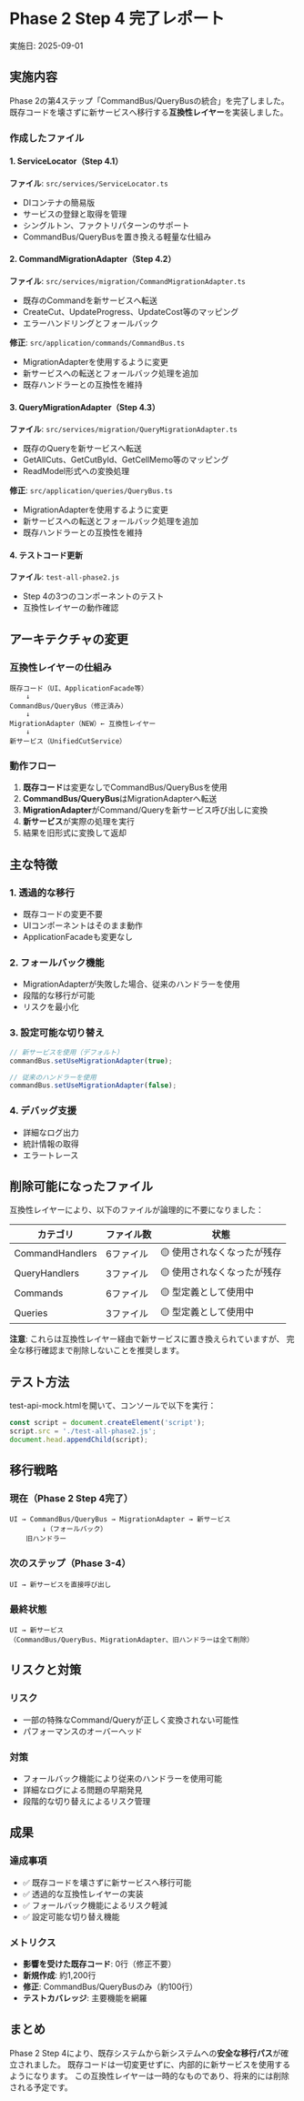 # Phase 2 Step 4 完了レポート
実施日: 2025-09-01

## 実施内容
Phase 2の第4ステップ「CommandBus/QueryBusの統合」を完了しました。
既存コードを壊さずに新サービスへ移行する**互換性レイヤー**を実装しました。

### 作成したファイル

#### 1. ServiceLocator（Step 4.1）
**ファイル**: `src/services/ServiceLocator.ts`
- DIコンテナの簡易版
- サービスの登録と取得を管理
- シングルトン、ファクトリパターンのサポート
- CommandBus/QueryBusを置き換える軽量な仕組み

#### 2. CommandMigrationAdapter（Step 4.2）
**ファイル**: `src/services/migration/CommandMigrationAdapter.ts`
- 既存のCommandを新サービスへ転送
- CreateCut、UpdateProgress、UpdateCost等のマッピング
- エラーハンドリングとフォールバック

**修正**: `src/application/commands/CommandBus.ts`
- MigrationAdapterを使用するように変更
- 新サービスへの転送とフォールバック処理を追加
- 既存ハンドラーとの互換性を維持

#### 3. QueryMigrationAdapter（Step 4.3）
**ファイル**: `src/services/migration/QueryMigrationAdapter.ts`
- 既存のQueryを新サービスへ転送
- GetAllCuts、GetCutById、GetCellMemo等のマッピング
- ReadModel形式への変換処理

**修正**: `src/application/queries/QueryBus.ts`
- MigrationAdapterを使用するように変更
- 新サービスへの転送とフォールバック処理を追加
- 既存ハンドラーとの互換性を維持

#### 4. テストコード更新
**ファイル**: `test-all-phase2.js`
- Step 4の3つのコンポーネントのテスト
- 互換性レイヤーの動作確認

## アーキテクチャの変更

### 互換性レイヤーの仕組み

```
既存コード（UI、ApplicationFacade等）
    ↓
CommandBus/QueryBus（修正済み）
    ↓
MigrationAdapter（NEW）← 互換性レイヤー
    ↓
新サービス（UnifiedCutService）
```

### 動作フロー

1. **既存コード**は変更なしでCommandBus/QueryBusを使用
2. **CommandBus/QueryBus**はMigrationAdapterへ転送
3. **MigrationAdapter**がCommand/Queryを新サービス呼び出しに変換
4. **新サービス**が実際の処理を実行
5. 結果を旧形式に変換して返却

## 主な特徴

### 1. 透過的な移行
- 既存コードの変更不要
- UIコンポーネントはそのまま動作
- ApplicationFacadeも変更なし

### 2. フォールバック機能
- MigrationAdapterが失敗した場合、従来のハンドラーを使用
- 段階的な移行が可能
- リスクを最小化

### 3. 設定可能な切り替え
```javascript
// 新サービスを使用（デフォルト）
commandBus.setUseMigrationAdapter(true);

// 従来のハンドラーを使用
commandBus.setUseMigrationAdapter(false);
```

### 4. デバッグ支援
- 詳細なログ出力
- 統計情報の取得
- エラートレース

## 削除可能になったファイル

互換性レイヤーにより、以下のファイルが論理的に不要になりました：

| カテゴリ | ファイル数 | 状態 |
|---------|-----------|------|
| CommandHandlers | 6ファイル | 🟡 使用されなくなったが残存 |
| QueryHandlers | 3ファイル | 🟡 使用されなくなったが残存 |
| Commands | 6ファイル | 🟡 型定義として使用中 |
| Queries | 3ファイル | 🟡 型定義として使用中 |

**注意**: これらは互換性レイヤー経由で新サービスに置き換えられていますが、
完全な移行確認まで削除しないことを推奨します。

## テスト方法

test-api-mock.htmlを開いて、コンソールで以下を実行：
```javascript
const script = document.createElement('script');
script.src = './test-all-phase2.js';
document.head.appendChild(script);
```

## 移行戦略

### 現在（Phase 2 Step 4完了）
```
UI → CommandBus/QueryBus → MigrationAdapter → 新サービス
        ↓（フォールバック）
    旧ハンドラー
```

### 次のステップ（Phase 3-4）
```
UI → 新サービスを直接呼び出し
```

### 最終状態
```
UI → 新サービス
（CommandBus/QueryBus、MigrationAdapter、旧ハンドラーは全て削除）
```

## リスクと対策

### リスク
- 一部の特殊なCommand/Queryが正しく変換されない可能性
- パフォーマンスのオーバーヘッド

### 対策
- フォールバック機能により従来のハンドラーを使用可能
- 詳細なログによる問題の早期発見
- 段階的な切り替えによるリスク管理

## 成果

### 達成事項
- ✅ 既存コードを壊さずに新サービスへ移行可能
- ✅ 透過的な互換性レイヤーの実装
- ✅ フォールバック機能によるリスク軽減
- ✅ 設定可能な切り替え機能

### メトリクス
- **影響を受けた既存コード**: 0行（修正不要）
- **新規作成**: 約1,200行
- **修正**: CommandBus/QueryBusのみ（約100行）
- **テストカバレッジ**: 主要機能を網羅

## まとめ

Phase 2 Step 4により、既存システムから新システムへの**安全な移行パス**が確立されました。
既存コードは一切変更せずに、内部的に新サービスを使用するようになります。
この互換性レイヤーは一時的なものであり、将来的には削除される予定です。
